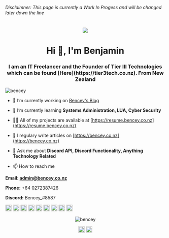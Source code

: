 *Disclaimner: This page is currently a Work In Progess and will be changed later down the line*
<h1 align="center">
<img src='https://media.discordapp.net/attachments/721517111670734878/729107836214444042/Tier3Tech.png'>
</h1>

<h1 align="center">Hi 👋, I'm Benjamin</h1>
<h3 align="center">I am an IT Freelancer and the Founder of Tier III Technologies which can be found [Here](https://tier3tech.co.nz). From New Zealand</h3>

<p align="left"> <img src="https://komarev.com/ghpvc/?username=bencey" alt="bencey" /> </p>

- 🔭 I’m currently working on [Bencey's Blog](https://github.com/Bencey/site)

- 🌱 I’m currently learning **Systems Administration, LUA, Cyber Security**

- 👨‍💻 All of my projects are available at [https://resume.bencey.co.nz](https://resume.bencey.co.nz)

- 📝 I regulary write articles on [https://bencey.co.nz](https://bencey.co.nz)

- 💬 Ask me about **Discord API, Discord Functionality, Anything Technology Related**

- 📫 How to reach me 

**Email: [admin@bencey.co.nz](mailto:admin@bencey.co.nz)** 

**Phone:** +64 0272387426 

**Discord:** Bencey_#8587

<p align="left"><img src="https://devicons.github.io/devicon/devicon.git/icons/docker/docker-original-wordmark.svg" alt="docker" width="20" height="20"/> <img src="https://devicons.github.io/devicon/devicon.git/icons/html5/html5-original-wordmark.svg" alt="html5" width="20" height="20"/> <img src="https://devicons.github.io/devicon/devicon.git/icons/javascript/javascript-original.svg" alt="javascript" width="20" height="20"/> <img src="https://devicons.github.io/devicon/devicon.git/icons/mysql/mysql-original-wordmark.svg" alt="mysql" width="20" height="20"/> <img src="https://devicons.github.io/devicon/devicon.git/icons/php/php-original.svg" alt="php" width="20" height="20"/> <img src="https://devicons.github.io/devicon/devicon.git/icons/nodejs/nodejs-original-wordmark.svg" alt="nodejs" width="20" height="20"/> <img src="https://devicons.github.io/devicon/devicon.git/icons/python/python-original-wordmark.svg" alt="python" width="20" height="20"/> <img src="https://devicons.github.io/devicon/devicon.git/icons/nginx/nginx-original.svg" alt="nginx" width="20" height="20"/> <img src="https://devicons.github.io/devicon/devicon.git/icons/linux/linux-original.svg" alt="linux" width="20" height="20"/></p><p align="center"> <img src="https://github-readme-stats.vercel.app/api?username=bencey&show_icons=true" alt="bencey" /> </p>

<p align="center">
<a href="https://twitter.com/bencey4" target="blank"><img align="center" src="https://cdn.jsdelivr.net/npm/simple-icons@3.0.1/icons/twitter.svg" alt="bencey4" height="20" width="20" /></a>
<a href="https://linkedin.com/in/benjamin-durham-324275178" target="blank"><img align="center" src="https://cdn.jsdelivr.net/npm/simple-icons@3.0.1/icons/linkedin.svg" alt="benjamin-durham-324275178" height="20" width="20" /></a>
</p>

